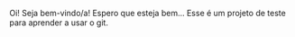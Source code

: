 Oi!
Seja bem-vindo/a! 
Espero que esteja bem...
Esse é um projeto de teste para aprender a usar o git.
